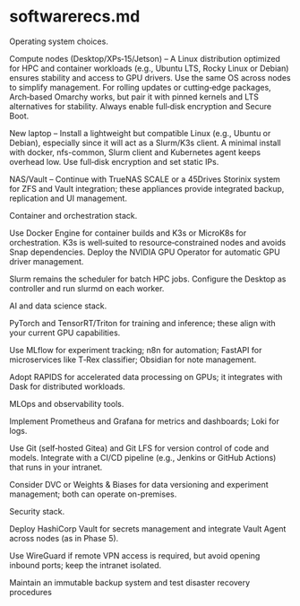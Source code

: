 # softwarerecs.md

Operating system choices.

Compute nodes (Desktop/XPs‑15/Jetson) – A Linux distribution optimized for HPC and container workloads (e.g., Ubuntu LTS, Rocky Linux or Debian) ensures stability and access to GPU drivers. Use the same OS across nodes to simplify management. For rolling updates or cutting‑edge packages, Arch‑based Omarchy works, but pair it with pinned kernels and LTS alternatives for stability. Always enable full‑disk encryption and Secure Boot.

New laptop – Install a lightweight but compatible Linux (e.g., Ubuntu or Debian), especially since it will act as a Slurm/K3s client. A minimal install with docker, nfs-common, Slurm client and Kubernetes agent keeps overhead low. Use full‑disk encryption and set static IPs.

NAS/Vault – Continue with TrueNAS SCALE or a 45Drives Storinix system for ZFS and Vault integration; these appliances provide integrated backup, replication and UI management.

Container and orchestration stack.

Use Docker Engine for container builds and K3s or MicroK8s for orchestration. K3s is well‑suited to resource‑constrained nodes and avoids Snap dependencies. Deploy the NVIDIA GPU Operator for automatic GPU driver management.

Slurm remains the scheduler for batch HPC jobs. Configure the Desktop as controller and run slurmd on each worker.

AI and data science stack.

PyTorch and TensorRT/Triton for training and inference; these align with your current GPU capabilities.

Use MLflow for experiment tracking; n8n for automation; FastAPI for microservices like T‑Rex classifier; Obsidian for note management.

Adopt RAPIDS for accelerated data processing on GPUs; it integrates with Dask for distributed workloads.

MLOps and observability tools.

Implement Prometheus and Grafana for metrics and dashboards; Loki for logs.

Use Git (self‑hosted Gitea) and Git LFS for version control of code and models. Integrate with a CI/CD pipeline (e.g., Jenkins or GitHub Actions) that runs in your intranet.

Consider DVC or Weights & Biases for data versioning and experiment management; both can operate on-premises.

Security stack.

Deploy HashiCorp Vault for secrets management and integrate Vault Agent across nodes (as in Phase 5).

Use WireGuard if remote VPN access is required, but avoid opening inbound ports; keep the intranet isolated.

Maintain an immutable backup system and test disaster recovery procedures
